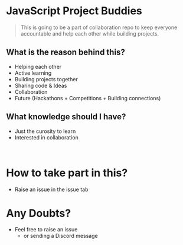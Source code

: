 # JavaScript Project Buddies

> This is going to be a part of collaboration repo to keep everyone accountable and help each other while building projects.

## What is the reason behind this?

- Helping each other
- Active learning
- Building projects together
- Sharing code & Ideas
- Collaboration
- Future (Hackathons + Competitions + Building connections)

## What knowledge should I have?

- Just the curosity to learn
- Interested in collaboration

<br/>

# How to take part in this?

- Raise an issue in the issue tab

# Any Doubts?

- Feel free to raise an issue
  - or sending a Discord message
